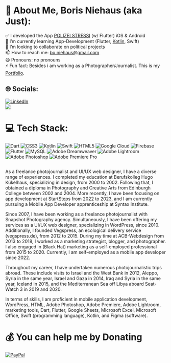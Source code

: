 # 💫 About Me, Boris Niehaus (aka Just):
✅ I developed the App  <a href="https://linkpop.com/polizeistressi" target="blank"/>POLIZEI STRESSI</a> (w/ Flutter) iOS & Android<br>🌱 I’m currently learning App-Development (Flutter, <a href="https://github.com/just1984/school_progress_kotlin" target="blank">Kotlin</a>, Swift)<br>👯 I’m looking to collaborate on political projects<br>📫 How to reach me: bo.niehaus@gmail.com<br>😄 Pronouns: no pronouns<br>⚡ Fun fact: Besides i am working as a Photographer/Journalist. This is my <a href="www.borisniehaus.de" target="blank">Portfolio</a>.

## 🌐 Socials:
[![LinkedIn](https://img.shields.io/badge/LinkedIn-%230077B5.svg?logo=linkedin&logoColor=white)](https://linkedin.com/in/bo-niehaus-671a90261)<br>
[![](https://visitcount.itsvg.in/api?id=just1984&icon=0&color=0)](https://visitcount.itsvg.in)

# 💻 Tech Stack:
![Dart](https://img.shields.io/badge/dart-%230175C2.svg?style=for-the-badge&logo=dart&logoColor=white) ![CSS3](https://img.shields.io/badge/css3-%231572B6.svg?style=for-the-badge&logo=css3&logoColor=white) ![Kotlin](https://img.shields.io/badge/kotlin-%230095D5.svg?style=for-the-badge&logo=kotlin&logoColor=white) ![Swift](https://img.shields.io/badge/swift-F54A2A?style=for-the-badge&logo=swift&logoColor=white) ![HTML5](https://img.shields.io/badge/html5-%23E34F26.svg?style=for-the-badge&logo=html5&logoColor=white) ![Google Cloud](https://img.shields.io/badge/Google%20Cloud-%234285F4.svg?style=for-the-badge&logo=google-cloud&logoColor=white) ![Firebase](https://img.shields.io/badge/firebase-%23039BE5.svg?style=for-the-badge&logo=firebase) ![Flutter](https://img.shields.io/badge/Flutter-%2302569B.svg?style=for-the-badge&logo=Flutter&logoColor=white) ![MySQL](https://img.shields.io/badge/mysql-%2300f.svg?style=for-the-badge&logo=mysql&logoColor=white) ![Adobe Dreamweaver](https://img.shields.io/badge/Adobe%20Dreamweaver-FF61F6.svg?style=for-the-badge&logo=Adobe%20Dreamweaver&logoColor=white) ![Adobe Lightroom](https://img.shields.io/badge/Adobe%20Lightroom-31A8FF.svg?style=for-the-badge&logo=Adobe%20Lightroom&logoColor=white) ![Adobe Photoshop](https://img.shields.io/badge/adobephotoshop-%2331A8FF.svg?style=for-the-badge&logo=adobephotoshop&logoColor=white) ![Adobe Premiere Pro](https://img.shields.io/badge/Adobe%20Premiere%20Pro-9999FF.svg?style=for-the-badge&logo=Adobe%20Premiere%20Pro&logoColor=white)

##

As a freelance photojournalist and UI/UX web designer, I have a diverse range of experiences. I completed my education at Berufskolleg Hugo Kükelhaus, specializing in design, from 2000 to 2002. Following that, I obtained a diploma in Photography and Creative Arts from Edinburgh College between 2002 and 2004. More recently, I have been focusing on app development at StartSteps from 2022 to 2023, and I am currently pursuing a Mobile App Developer apprenticeship at Syntax Institute.

Since 2007, I have been working as a freelance photojournalist with Snapshot Photography agency. Simultaneously, I have been offering my services as a UI/UX web designer, specializing in WordPress, since 2010. Additionally, I founded Vegspress, an ecological delivery service (vegspress.de), from 2012 to 2015. During my time at ACB-Webdesign from 2013 to 2018, I worked as a marketing strategist, blogger, and photographer. I also engaged in (Black Hat) marketing as a self-employed professional from 2015 to 2020. Currently, I am self-employed as a mobile app developer since 2022.

Throughout my career, I have undertaken numerous photojournalistic trips abroad. These include visits to Israel and the West Bank in 2012, Aleppo, Syria in the same year, Israel and Gaza in 2014, Iraq and Syria in the same year, Iceland in 2015, and the Mediterranean Sea off Libya aboard Seat-Watch 3 in 2019 and 2020.

In terms of skills, I am proficient in mobile application development, WordPress, HTML, Adobe Photoshop, Adobe Premiere, Adobe Lightroom, marketing tools, Dart, Flutter, Google Sheets, Microsoft Excel, Microsoft Office, Swift (programming language), Kotlin, and Figma (software).

# 💰 You can help me by Donating
[![PayPal](https://img.shields.io/badge/PayPal-00457C?style=for-the-badge&logo=paypal&logoColor=white)](https://paypal.me/boniehaus) 
